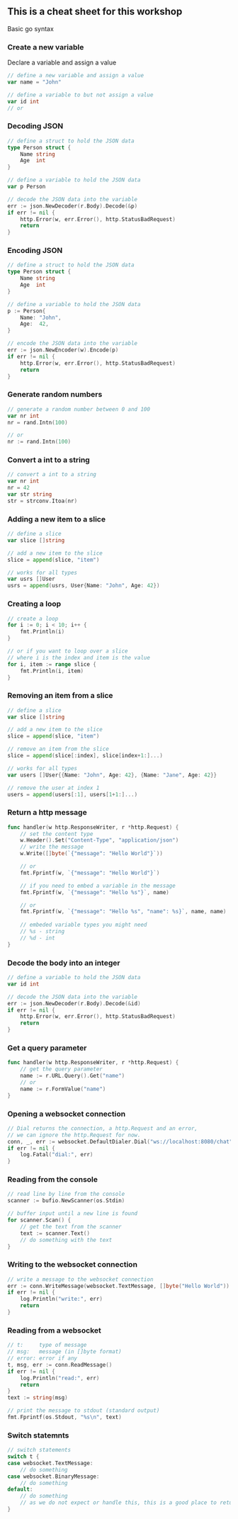 ## This is a cheat sheet for this workshop

Basic go syntax 

### Create a new variable

Declare a variable and assign a value

```go
// define a new variable and assign a value
var name = "John"

// define a variable to but not assign a value
var id int
// or
```

### Decoding JSON

```go
// define a struct to hold the JSON data
type Person struct {
    Name string
    Age  int
}

// define a variable to hold the JSON data
var p Person

// decode the JSON data into the variable
err := json.NewDecoder(r.Body).Decode(&p)
if err != nil {
    http.Error(w, err.Error(), http.StatusBadRequest)
    return
}
```

### Encoding JSON

```go
// define a struct to hold the JSON data
type Person struct {
    Name string
    Age  int
}

// define a variable to hold the JSON data
p := Person{
    Name: "John",
    Age:  42,
}

// encode the JSON data into the variable
err := json.NewEncoder(w).Encode(p)
if err != nil {
    http.Error(w, err.Error(), http.StatusBadRequest)
    return
}
```

### Generate random numbers

```go
// generate a random number between 0 and 100
var nr int
nr = rand.Intn(100)

// or 
nr := rand.Intn(100)
```

### Convert a int to a string

```go
// convert a int to a string
var nr int
nr = 42
var str string
str = strconv.Itoa(nr)
```

### Adding a new item to a slice

```go
// define a slice
var slice []string

// add a new item to the slice
slice = append(slice, "item")

// works for all types
var usrs []User
usrs = append(usrs, User{Name: "John", Age: 42})
```

### Creating a loop

```go
// create a loop
for i := 0; i < 10; i++ {
    fmt.Println(i)
}

// or if you want to loop over a slice
// where i is the index and item is the value
for i, item := range slice {
    fmt.Println(i, item)
}
```


### Removing an item from a slice

```go
// define a slice
var slice []string

// add a new item to the slice
slice = append(slice, "item")

// remove an item from the slice
slice = append(slice[:index], slice[index+1:]...)

// works for all types
var users []User{{Name: "John", Age: 42}, {Name: "Jane", Age: 42}}

// remove the user at index 1
users = append(users[:1], users[1+1:]...)
```

### Return a http message

```go
func handler(w http.ResponseWriter, r *http.Request) {
    // set the content type
    w.Header().Set("Content-Type", "application/json")
    // write the message
    w.Write([]byte(`{"message": "Hello World"}`))

    // or
    fmt.Fprintf(w, `{"message": "Hello World"}`)

    // if you need to embed a variable in the message
    fmt.Fprintf(w, `{"message": "Hello %s"}`, name)

    // or
    fmt.Fprintf(w, `{"message": "Hello %s", "name": %s}`, name, name)
    
    // embeded variable types you might need
    // %s - string
    // %d - int
}
```

### Decode the body into an integer
    
```go
// define a variable to hold the JSON data
var id int

// decode the JSON data into the variable
err := json.NewDecoder(r.Body).Decode(&id)
if err != nil {
    http.Error(w, err.Error(), http.StatusBadRequest)
    return
}
```

### Get a query parameter

```go
func handler(w http.ResponseWriter, r *http.Request) {
    // get the query parameter
    name := r.URL.Query().Get("name")
    // or
    name := r.FormValue("name")
}
```


### Opening a websocket connection

```go
// Dial returns the connection, a http.Request and an error,
// we can ignore the http.Request for now.
conn, _, err := websocket.DefaultDialer.Dial("ws://localhost:8080/chat", nil)
if err != nil {
    log.Fatal("dial:", err)
}
```

### Reading from the console
    
```go
// read line by line from the console
scanner := bufio.NewScanner(os.Stdin)

// buffer input until a new line is found
for scanner.Scan() {
    // get the text from the scanner
    text := scanner.Text()
    // do something with the text
}

```


### Writing to the websocket connection

```go
// write a message to the websocket connection
err := conn.WriteMessage(websocket.TextMessage, []byte("Hello World"))
if err != nil {
    log.Println("write:", err)
    return
}
```

### Reading from a websocket

```go
// t:     type of message
// msg:   message (in []byte format)
// error: error if any
t, msg, err := conn.ReadMessage()
if err != nil {
    log.Println("read:", err)
    return
}
text := string(msg)

// print the message to stdout (standard output)
fmt.Fprintf(os.Stdout, "%s\n", text)
```

### Switch statemnts

```go
// switch statements
switch t {
case websocket.TextMessage:
    // do something
case websocket.BinaryMessage:
    // do something
default:
    // do something
    // as we do not expect or handle this, this is a good place to return an error to our error channel
}
